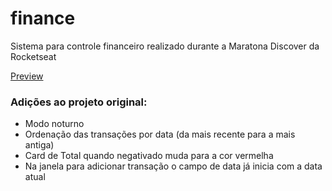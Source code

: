 # finance
Sistema para controle financeiro realizado durante a Maratona Discover da Rocketseat

[Preview](https://otaviospadilha.github.io/finance/)

### Adições ao projeto original:

- Modo noturno
- Ordenação das transações por data (da mais recente para a mais antiga)
- Card de Total quando negativado muda para a cor vermelha
- Na janela para adicionar transação o campo de data já inicia com a data atual

